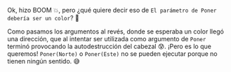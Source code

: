 Ok, hizo BOOM :boom:, pero ¿qué quiere decir eso de `El parámetro de Poner debería ser un color`? :thought_balloon:

Como pasamos los argumentos al revés, donde se esperaba un color llegó una dirección, que al intentar ser utilizada como argumento de `Poner` terminó provocando la autodestrucción del cabezal :cold_sweat:. ¡Pero es lo que queremos! `Poner(Norte)` o `Poner(Este)` no se pueden ejecutar porque no tienen ningún sentido. :sweat_smile: